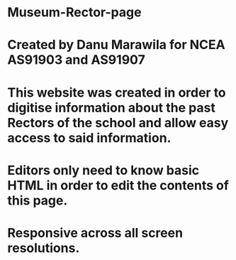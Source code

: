 # Museum-Rector-page
# Created by Danu Marawila for NCEA AS91903 and AS91907
# This website was created in order to digitise information about the past Rectors of the school and allow easy access to said information.
# Editors only need to know basic HTML in order to edit the contents of this page.
# Responsive across all screen resolutions.
